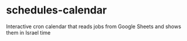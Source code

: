 # schedules-calendar
Interactive cron calendar that reads jobs from Google Sheets and shows them in Israel time
